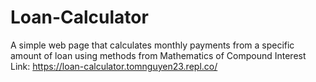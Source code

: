 # Loan-Calculator
A simple web page that calculates monthly payments from a specific amount of loan using methods from Mathematics of Compound Interest
Link: https://loan-calculator.tomnguyen23.repl.co/
